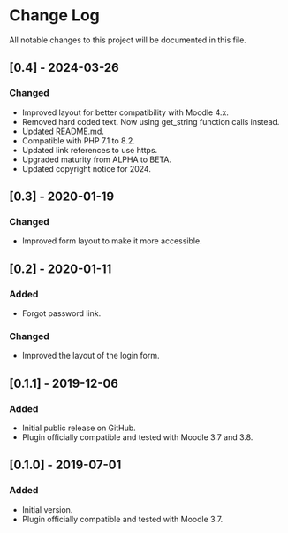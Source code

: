# Change Log
All notable changes to this project will be documented in this file.

## [0.4] - 2024-03-26
### Changed
- Improved layout for better compatibility with Moodle 4.x.
- Removed hard coded text. Now using get_string function calls instead.
- Updated README.md.
- Compatible with PHP 7.1 to 8.2.
- Updated link references to use https.
- Upgraded maturity from ALPHA to BETA.
- Updated copyright notice for 2024.

## [0.3] - 2020-01-19
### Changed
- Improved form layout to make it more accessible.

## [0.2] - 2020-01-11
### Added
- Forgot password link.
### Changed
- Improved the layout of the login form.

## [0.1.1] - 2019-12-06
### Added
- Initial public release on GitHub.
- Plugin officially compatible and tested with Moodle 3.7 and 3.8.

## [0.1.0] - 2019-07-01
### Added
- Initial version.
- Plugin officially compatible and tested with Moodle 3.7.
